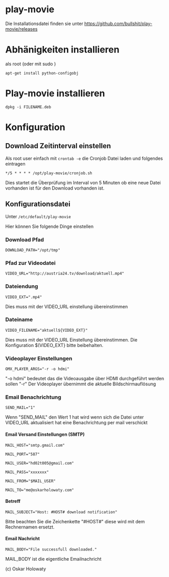 play-movie
======

Die Installationsdatei finden sie unter https://github.com/bullshit/play-movie/releases

# Abhänigkeiten installieren
als root (oder mit sudo )

```
apt-get install python-configobj
```

# Play-movie installieren

```
dpkg -i FILENAME.deb
```

# Konfiguration

## Download Zeitinterval einstellen

Als root user einfach mit 
```crontab -e``` 
die Cronjob Datei laden und folgendes eintragen

```*/5 * * * * /opt/play-movie/cronjob.sh```

Dies startet die Überprüfung im Interval von 5 Minuten ob eine neue Datei vorhanden ist für den Download vorhanden ist.

## Konfigurationsdatei

Unter ```/etc/default/play-movie```

Hier können Sie folgende Dinge einstellen

### Download Pfad
```
DOWNLOAD_PATH="/opt/tmp"
```

### Pfad zur Videodatei
```
VIDEO_URL="http://austria24.tv/download/aktuell.mp4"
```

### Dateiendung
```
VIDEO_EXT=".mp4"
```
Dies muss mit der VIDEO_URL einstellung übereinstimmen

### Dateiname
```
VIDEO_FILENAME="aktuell${VIDEO_EXT}"
```
Dies muss mit der VIDEO_URL Einstellung übereinstimmen. Die Konfiguration $(VIDEO_EXT} bitte beibehalten.


### Videoplayer Einstellungen
```
OMX_PLAYER_ARGS="-r -o hdmi"
```
"-o hdmi" bedeutet das die Videoausgabe über HDMI durchgeführt werden sollen
"-r" Der Videoplayer übernimmt die aktuelle Bildschirmauflösung

### Email Benachrichtung
```
SEND_MAIL="1"
```
Wenn "SEND_MAIL" den Wert 1 hat wird wenn sich die Datei unter VIDEO_URL aktualisiert hat eine Benachrichtung per mail verschickt

#### Email Versand Einstellungen (SMTP)
```
MAIL_HOST="smtp.gmail.com"
```
```
MAIL_PORT="587"
```
```
MAIL_USER="hd02t005@gmail.com"
```
```
MAIL_PASS="xxxxxxx"
```
```
MAIL_FROM="$MAIL_USER"
```
```
MAIL_TO="me@oskarholowaty.com"
```

#### Betreff 
```
MAIL_SUBJECT="Host: #HOST# download notification"
```
Bitte beachten Sie die Zeichenkette "#HOST#" diese wird mit dem Rechnernamen ersetzt.
#### Email Nachricht

```
MAIL_BODY="File successfull downloaded."
```
MAIL_BODY ist die eigentliche Emailnachricht


(c) Oskar Holowaty

